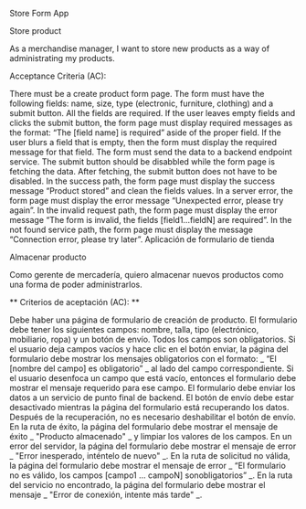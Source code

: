 Store Form App

Store product

As a merchandise manager, I want to store new products as a way of
administrating my products.

Acceptance Criteria (AC):

There must be a create product form page. The form must have the following
fields: name, size, type (electronic, furniture, clothing) and a submit button.
All the fields are required. If the user leaves empty fields and clicks the
submit button, the form page must display required messages as the format: “The
[field name] is required” aside of the proper field. If the user blurs a field
that is empty, then the form must display the required message for that field.
The form must send the data to a backend endpoint service. The submit button
should be disabbled while the form page is fetching the data. After fetching,
the submit button does not have to be disabled. In the success path, the form
page must display the success message “Product stored” and clean the fields
values. In a server error, the form page must display the error message
“Unexpected error, please try again”. In the invalid request path, the form page
must display the error message “The form is invalid, the fields
[field1...fieldN] are required”. In the not found service path, the form page
must display the message “Connection error, please try later”. Aplicación de
formulario de tienda

Almacenar producto

Como gerente de mercadería, quiero almacenar nuevos productos como una forma de
poder administrarlos.

** Criterios de aceptación (AC): **

Debe haber una página de formulario de creación de producto. El formulario debe
tener los siguientes campos: nombre, talla, tipo (electrónico, mobiliario, ropa)
y un botón de envío. Todos los campos son obligatorios. Si el usuario deja
campos vacíos y hace clic en el botón enviar, la página del formulario debe
mostrar los mensajes obligatorios con el formato: _ “El [nombre del campo] es
obligatorio” _ al lado del campo correspondiente. Si el usuario desenfoca un
campo que está vacío, entonces el formulario debe mostrar el mensaje requerido
para ese campo. El formulario debe enviar los datos a un servicio de punto final
de backend. El botón de envío debe estar desactivado mientras la página del
formulario está recuperando los datos. Después de la recuperación, no es
necesario deshabilitar el botón de envío. En la ruta de éxito, la página del
formulario debe mostrar el mensaje de éxito _ "Producto almacenado" _ y limpiar
los valores de los campos. En un error del servidor, la página del formulario
debe mostrar el mensaje de error _ "Error inesperado, inténtelo de nuevo" _. En
la ruta de solicitud no válida, la página del formulario debe mostrar el mensaje
de error _ “El formulario no es válido, los campos [campo1 ... campoN] son
​​obligatorios” _. En la ruta del servicio no encontrado, la página del
formulario debe mostrar el mensaje _ "Error de conexión, intente más tarde" _.
